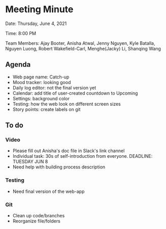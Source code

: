 # Meeting Minute

Date: Thursday, June 4, 2021

Time: 8:00 PM

Team Members: Ajay Booter, Anisha Atwal, Jenny Nguyen, Kyle Batalla, Nguyen
Luong, Robert Wakefield-Carl, Menghe(Jacky) Li, Shanqing Wang

## Agenda
- Web page name: Catch-up
- Mood tracker: looking good
- Daily log editor: not the final version yet
- Calendar: add title of user-created countdown to Upcoming
- Settings: background color
- Testing: how the web look on different screen sizes
- Story points: create labels on git

## To do

### Video
- Please fill out Anisha's doc file in Slack's link channel
- Individual task: 30s of self-introduction from everyone.
  DEADLINE: TUESDAY JUN 8
- Need help with building process description

### Testing
- Need final version of the web-app
  
### Git
- Clean up code/branches
- Reorganize file/folders

